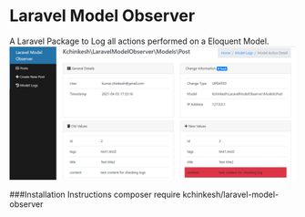 # Laravel Model Observer
A Laravel Package to Log all actions performed on a Eloquent Model.
![alt text](https://github.com/Kchinkesh/Laravel-Model-Observer/blob/main/detail_change.png?raw=true)

###Installation Instructions
composer require kchinkesh/laravel-model-observer
